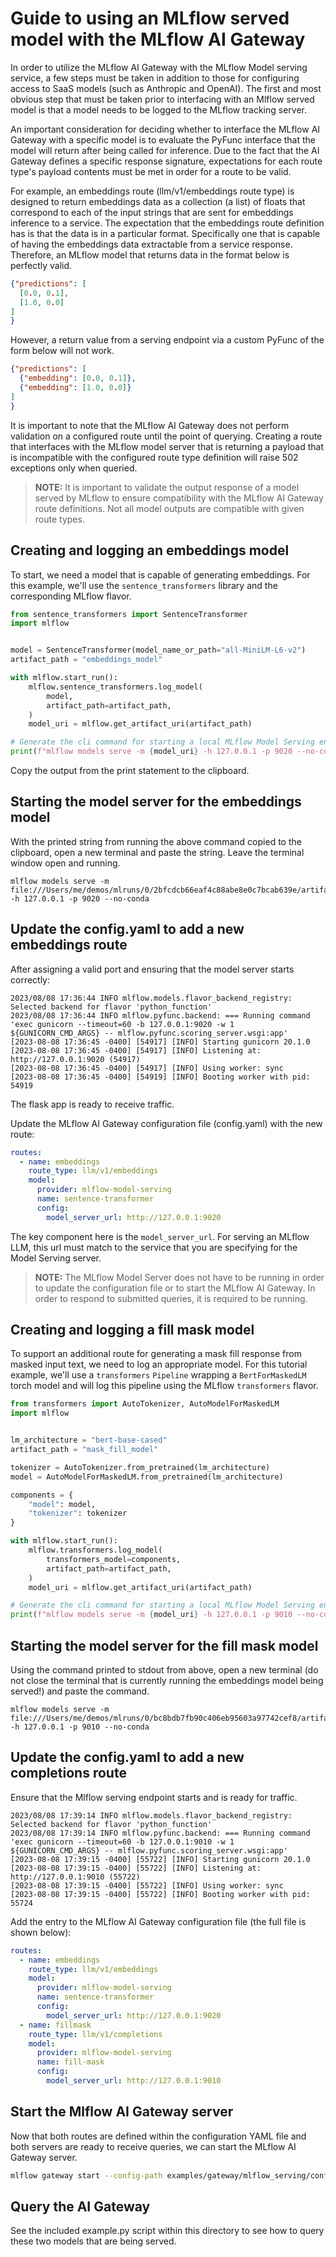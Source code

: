 # Guide to using an MLflow served model with the MLflow AI Gateway
In order to utilize the MLflow AI Gateway with the MLflow Model serving service, a few steps must be taken 
in addition to those for configuring access to SaaS models (such as Anthropic and OpenAI). The first and most obvious 
step that must be taken prior to interfacing with an Mlflow served model is that a model needs to be logged to the 
MLflow tracking server. 

An important consideration for deciding whether to interface the MLflow AI Gateway with a specific model is to evaluate the PyFunc interface that the model will 
return after being called for inference. Due to the fact that the AI Gateway defines a specific response signature, expectations for each route type's payload contents 
must be met in order for a route to be valid. 

For example, an embeddings route (llm/v1/embeddings route type) is designed to return embeddings data as a collection (a list) of floats that correspond to each of the 
input strings that are sent for embeddings inference to a service. The expectation that the embeddings route definition has is that the data is in a particular format. Specifically one that 
is capable of having the embeddings data extractable from a service response. Therefore, an MLflow model that returns data in the format below is perfectly valid. 

```json
{"predictions": [
  [0.0, 0.1], 
  [1.0, 0.0]
]
}
```
However, a return value from a serving endpoint via a custom PyFunc of the form below will not work. 
```json
{"predictions": [
  {"embedding": [0.0, 0.1]}, 
  {"embedding": [1.0, 0.0]}
]
}
```

It is important to note that the MLflow AI Gateway does not perform validation on a configured route until the point of querying. Creating a route that interfaces with the 
MLflow model server that is returning a payload that is incompatible with the configured route type definition will raise 502 exceptions only when queried. 

> **NOTE:** It is important to validate the output response of a model served by MLflow to ensure compatibility with the MLflow AI Gateway route definitions. Not all model outputs are compatible with given route types.

## Creating and logging an embeddings model
To start, we need a model that is capable of generating embeddings. For this example, we'll use 
the `sentence_transformers` library and the corresponding MLflow flavor. 

```python
from sentence_transformers import SentenceTransformer
import mlflow


model = SentenceTransformer(model_name_or_path="all-MiniLM-L6-v2")
artifact_path = "embeddings_model"

with mlflow.start_run():
    mlflow.sentence_transformers.log_model(
        model,
        artifact_path=artifact_path,
    )
    model_uri = mlflow.get_artifact_uri(artifact_path)

# Generate the cli command for starting a local MLflow Model Serving endpoint for this embeddings model
print(f"mlflow models serve -m {model_uri} -h 127.0.0.1 -p 9020 --no-conda")
```

Copy the output from the print statement to the clipboard.

## Starting the model server for the embeddings model
With the printed string from running the above command copied to the clipboard, open a new terminal 
and paste the string. Leave the terminal window open and running. 

```commandline
mlflow models serve -m file:///Users/me/demos/mlruns/0/2bfcdcb66eaf4c88abe8e0c7bcab639e/artifacts/embeddings_model -h 127.0.0.1 -p 9020 --no-conda
```

## Update the config.yaml to add a new embeddings route
After assigning a valid port and ensuring that the model server starts correctly:

```commandline
2023/08/08 17:36:44 INFO mlflow.models.flavor_backend_registry: Selected backend for flavor 'python_function'
2023/08/08 17:36:44 INFO mlflow.pyfunc.backend: === Running command 'exec gunicorn --timeout=60 -b 127.0.0.1:9020 -w 1 ${GUNICORN_CMD_ARGS} -- mlflow.pyfunc.scoring_server.wsgi:app'
[2023-08-08 17:36:45 -0400] [54917] [INFO] Starting gunicorn 20.1.0
[2023-08-08 17:36:45 -0400] [54917] [INFO] Listening at: http://127.0.0.1:9020 (54917)
[2023-08-08 17:36:45 -0400] [54917] [INFO] Using worker: sync
[2023-08-08 17:36:45 -0400] [54919] [INFO] Booting worker with pid: 54919
```

The flask app is ready to receive traffic. 

Update the MLflow AI Gateway configuration file (config.yaml) with the new route:

```yaml
routes:
  - name: embeddings
    route_type: llm/v1/embeddings
    model:
      provider: mlflow-model-serving
      name: sentence-transformer
      config:
        model_server_url: http://127.0.0.1:9020
```

The key component here is the ``model_server_url``. For serving an MLflow LLM, this url must match to the service that you are specifying for the 
Model Serving server. 

> **NOTE:** The MLflow Model Server does not have to be running in order to update the configuration file or to start the MLflow AI Gateway. In order to respond to submitted queries, it is required to be running.


## Creating and logging a fill mask model
To support an additional route for generating a mask fill response from masked input text, we need to log an appropriate model. 
For this tutorial example, we'll use a `transformers` `Pipeline` wrapping a `BertForMaskedLM` torch model and will log this pipeline using the MLflow `transformers` flavor.

```python
from transformers import AutoTokenizer, AutoModelForMaskedLM
import mlflow


lm_architecture = "bert-base-cased"
artifact_path = "mask_fill_model"

tokenizer = AutoTokenizer.from_pretrained(lm_architecture)
model = AutoModelForMaskedLM.from_pretrained(lm_architecture)

components = {
    "model": model,
    "tokenizer": tokenizer
}

with mlflow.start_run():
    mlflow.transformers.log_model(
        transformers_model=components,
        artifact_path=artifact_path,
    )
    model_uri = mlflow.get_artifact_uri(artifact_path)

# Generate the cli command for starting a local MLflow Model Serving endpoint for this fill mask model
print(f"mlflow models serve -m {model_uri} -h 127.0.0.1 -p 9010 --no-conda")
```

## Starting the model server for the fill mask model
Using the command printed to stdout from above, open a new terminal (do not close the terminal that is currently running the embeddings model being served!) 
and paste the command.

```commandline
mlflow models serve -m file:///Users/me/demos/mlruns/0/bc8bdb7fb90c406eb95603a97742cef8/artifacts/mask_fill_model -h 127.0.0.1 -p 9010 --no-conda
```

## Update the config.yaml to add a new completions route
Ensure that the Mlflow serving endpoint starts and is ready for traffic.

```commandline
2023/08/08 17:39:14 INFO mlflow.models.flavor_backend_registry: Selected backend for flavor 'python_function'
2023/08/08 17:39:14 INFO mlflow.pyfunc.backend: === Running command 'exec gunicorn --timeout=60 -b 127.0.0.1:9010 -w 1 ${GUNICORN_CMD_ARGS} -- mlflow.pyfunc.scoring_server.wsgi:app'
[2023-08-08 17:39:15 -0400] [55722] [INFO] Starting gunicorn 20.1.0
[2023-08-08 17:39:15 -0400] [55722] [INFO] Listening at: http://127.0.0.1:9010 (55722)
[2023-08-08 17:39:15 -0400] [55722] [INFO] Using worker: sync
[2023-08-08 17:39:15 -0400] [55722] [INFO] Booting worker with pid: 55724
```

Add the entry to the MLflow AI Gateway configuration file (the full file is shown below):

```yaml
routes:
  - name: embeddings
    route_type: llm/v1/embeddings
    model:
      provider: mlflow-model-serving
      name: sentence-transformer
      config:
        model_server_url: http://127.0.0.1:9020
  - name: fillmask
    route_type: llm/v1/completions
    model:
      provider: mlflow-model-serving
      name: fill-mask
      config:
        model_server_url: http://127.0.0.1:9010
```

## Start the Mlflow AI Gateway server
Now that both routes are defined within the configuration YAML file and both servers are ready to receive queries, we can start the MLflow AI Gateway server.

```sh
mlflow gateway start --config-path examples/gateway/mlflow_serving/config.yaml
```

## Query the AI Gateway
See the included example.py script within this directory to see how to query these two models that are being served.